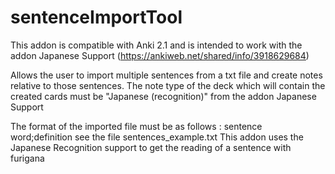 # sentenceImportTool
This addon is compatible with Anki 2.1 and is intended to work with the addon Japanese Support (https://ankiweb.net/shared/info/3918629684)

Allows the user to import multiple sentences from a txt file and create notes relative to those sentences. The note type of the deck which will contain the created cards must be "Japanese (recognition)" from the addon Japanese Support

The format of the imported file must be as follows :
sentence
word;definition
see the file sentences_example.txt
This addon uses the Japanese Recognition support to get the reading of a sentence with furigana
